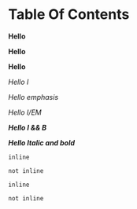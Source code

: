 # Table Of Contents

<b> Hello </b>

<strong> Hello </strong>

**Hello**

<i> Hello I </i>

<em> Hello emphasis </em>

*Hello I/EM*

<i><b> Hello I && B </b></i>

***Hello Italic and bold***


 `inline`
 
 `
 not inline
 `
 
 ```inline```

 ``
 not inline
 ``
